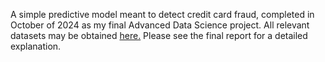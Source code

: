 A simple predictive model meant to detect credit card fraud, completed in October of 2024 as my final Advanced Data Science project. All relevant datasets may be obtained <a href="https://www.kaggle.com/datasets/ealtman2019/credit-card-transactions" target="_blank">here.</a> Please see the final report for a detailed explanation.
